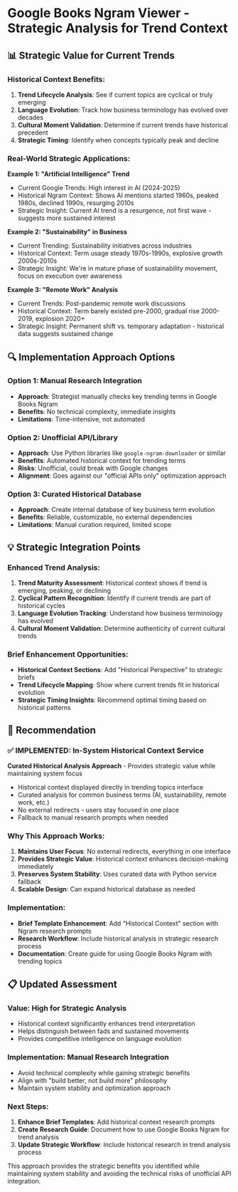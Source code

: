 # Google Books Ngram Viewer - Strategic Analysis for Trend Context

## 📊 **Strategic Value for Current Trends**

### Historical Context Benefits:
1. **Trend Lifecycle Analysis**: See if current topics are cyclical or truly emerging
2. **Language Evolution**: Track how business terminology has evolved over decades
3. **Cultural Moment Validation**: Determine if current trends have historical precedent
4. **Strategic Timing**: Identify when concepts typically peak and decline

### Real-World Strategic Applications:

**Example 1: "Artificial Intelligence" Trend**
- Current Google Trends: High interest in AI (2024-2025)
- Historical Ngram Context: Shows AI mentions started 1960s, peaked 1980s, declined 1990s, resurging 2010s
- Strategic Insight: Current AI trend is a resurgence, not first wave - suggests more sustained interest

**Example 2: "Sustainability" in Business**
- Current Trending: Sustainability initiatives across industries
- Historical Context: Term usage steady 1970s-1990s, explosive growth 2000s-2010s
- Strategic Insight: We're in mature phase of sustainability movement, focus on execution over awareness

**Example 3: "Remote Work" Analysis**
- Current Trends: Post-pandemic remote work discussions
- Historical Context: Term barely existed pre-2000, gradual rise 2000-2019, explosion 2020+
- Strategic Insight: Permanent shift vs. temporary adaptation - historical data suggests sustained change

## 🔍 **Implementation Approach Options**

### Option 1: Manual Research Integration
- **Approach**: Strategist manually checks key trending terms in Google Books Ngram
- **Benefits**: No technical complexity, immediate insights
- **Limitations**: Time-intensive, not automated

### Option 2: Unofficial API/Library
- **Approach**: Use Python libraries like `google-ngram-downloader` or similar
- **Benefits**: Automated historical context for trending terms
- **Risks**: Unofficial, could break with Google changes
- **Alignment**: Goes against our "official APIs only" optimization approach

### Option 3: Curated Historical Database
- **Approach**: Create internal database of key business term evolution
- **Benefits**: Reliable, customizable, no external dependencies
- **Limitations**: Manual curation required, limited scope

## 💡 **Strategic Integration Points**

### Enhanced Trend Analysis:
1. **Trend Maturity Assessment**: Historical context shows if trend is emerging, peaking, or declining
2. **Cyclical Pattern Recognition**: Identify if current trends are part of historical cycles
3. **Language Evolution Tracking**: Understand how business terminology has evolved
4. **Cultural Moment Validation**: Determine authenticity of current cultural trends

### Brief Enhancement Opportunities:
- **Historical Context Sections**: Add "Historical Perspective" to strategic briefs
- **Trend Lifecycle Mapping**: Show where current trends fit in historical evolution
- **Strategic Timing Insights**: Recommend optimal timing based on historical patterns

## 🎯 **Recommendation**

### ✅ **IMPLEMENTED: In-System Historical Context Service**
**Curated Historical Analysis Approach** - Provides strategic value while maintaining system focus
- Historical context displayed directly in trending topics interface
- Curated analysis for common business terms (AI, sustainability, remote work, etc.)
- No external redirects - users stay focused in one place
- Fallback to manual research prompts when needed

### Why This Approach Works:
1. **Maintains User Focus**: No external redirects, everything in one interface
2. **Provides Strategic Value**: Historical context enhances decision-making immediately
3. **Preserves System Stability**: Uses curated data with Python service fallback
4. **Scalable Design**: Can expand historical database as needed

### Implementation:
- **Brief Template Enhancement**: Add "Historical Context" section with Ngram research prompts
- **Research Workflow**: Include historical analysis in strategic research process
- **Documentation**: Create guide for using Google Books Ngram with trending topics

## 📋 **Updated Assessment**

### Value: **High for Strategic Analysis**
- Historical context significantly enhances trend interpretation
- Helps distinguish between fads and sustained movements
- Provides competitive intelligence on language evolution

### Implementation: **Manual Research Integration**
- Avoid technical complexity while gaining strategic benefits
- Align with "build better, not build more" philosophy
- Maintain system stability and optimization approach

### Next Steps:
1. **Enhance Brief Templates**: Add historical context research prompts
2. **Create Research Guide**: Document how to use Google Books Ngram for trend analysis
3. **Update Strategic Workflow**: Include historical research in trend analysis process

This approach provides the strategic benefits you identified while maintaining system stability and avoiding the technical risks of unofficial API integration.